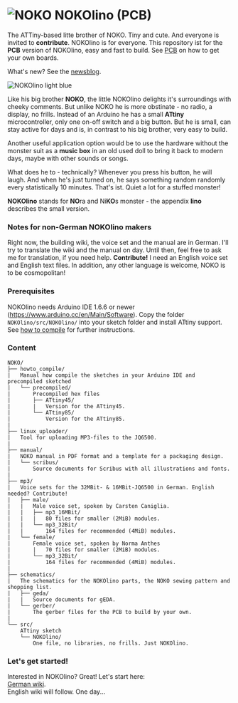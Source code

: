 # ![NOKO](http://www.nikolairadke.de/NOKOlino_2/nokolino_klein2.png) NOKOlino (PCB)

The ATTiny-based litte brother of NOKO. Tiny and cute. And everyone is invited to **contribute**. NOKOlino is for everyone. This repository ist for the **PCB** version of NOKOlino, easy and fast to build. See [PCB](https://github.com/NikolaiRadke/NOKOlino_2/tree/master/PCB.md) on how to get your own boards.  
  
What's new? See the [newsblog](https://github.com/NikolaiRadke/NOKOlino_2/tree/master/NEWS.md).   

![NOKOlino light blue](http://www.nikolairadke.de/NOKOlino_2/monsterbande.png)
  
Like his big brother **NOKO**, the little NOKOlino delights it's surroundings with cheeky comments. But unlike NOKO he is more obstinate - no radio, a display, no frills. Instead of an Arduino he has a small **ATtiny** microcontroller, only one on-off switch and a big button. But he is small, can stay active for days and is, in contrast to his big brother, very easy to build.  
  
Another useful application option would be to use the hardware without the monster suit as a **music box** in an old used doll to bring it back to modern days, maybe with other sounds or songs.  

What does he to - technically? Whenever you press his button, he will laugh. And when he's just turned on, he says something random randomly every statistically 10 minutes. That's ist. Quiet a lot for a stuffed monster!  
  
**NOKOlino** stands for **NO**ra and Ni**KO**s monster - the appendix **lino** describes the small version.  
  
### Notes for non-German NOKOlino makers  
  
Right now, the building wiki, the voice set and the manual are in German. I'll try to translate the wiki and the manual on day. Until then, feel free to ask me for translation, if you need help. **Contribute!** I need an English voice set and English text files. In addition, any other language is welcome, NOKO is to be cosmopolitan!
  
### Prerequisites
  
NOKOlino needs Arduino IDE 1.6.6 or newer (https://www.arduino.cc/en/Main/Software). Copy the folder `NOKOlino/src/NOKOlino/` into your sketch folder and install ATtiny support. See [how to compile](https://github.com/NikolaiRadke/NOKOlino_2/tree/master/howto_compile) for further instructions. 
  
### Content

```
NOKO/
├── howto_compile/
|   Manual how compile the sketches in your Arduino IDE and precompiled sketched  
|   └── precompiled/
|       Precompiled hex files
|       ├── ATtiny45/
|       |   Version for the ATtiny45.
|       └── ATtiny85/
|           Version for the ATtiny85.
|
├── linux_uploader/
|   Tool for uploading MP3-files to the JQ6500.
|
├── manual/
|   NOKO manual in PDF format and a template for a packaging design.
|   └── scribus/
|       Source documents for Scribus with all illustrations and fonts.
|
├── mp3/
|   Voice sets for the 32MBit- & 16MBit-JQ6500 in German. English needed? Contribute!
|   ├── male/
|   |   Male voice set, spoken by Carsten Caniglia.
|   |   ├── mp3_16MBit/
|   |   |   80 files for smaller (2MiB) modules.
|   |   └── mp3_32Bit/
|   |       164 files for recommended (4MiB) modules.
|   └── female/
|       Female voice set, spoken by Norma Anthes
|       |   70 files for smaller (2MiB) modules.
|       └── mp3_32Bit/
|           164 files for recommended (4MiB) modules.
|
├── schematics/
|   The schematics for the NOKOlino parts, the NOKO sewing pattern and shopping list.
|   ├── geda/
|   |   Source documents for gEDA.  
|   └── gerber/
|       The gerber files for the PCB to build by your own.
|
└── src/
    ATtiny sketch
    └── NOKOlino/
        One file, no libraries, no frills. Just NOKOlino. 
```
### Let's get started!

Interested in NOKOlino? Great! Let's start here:  
[German wiki](https://github.com/NikolaiRadke/NOKOlino_2/wiki).  
English wiki will follow. One day...
